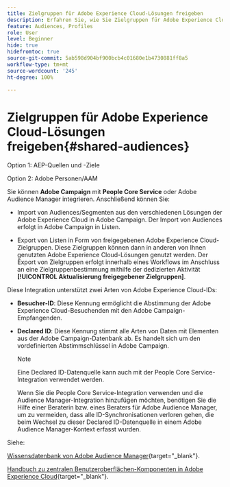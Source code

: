```yaml
---
title: Zielgruppen für Adobe Experience Cloud-Lösungen freigeben
description: Erfahren Sie, wie Sie Zielgruppen für Adobe Experience Cloud-Lösungen freigeben können
feature: Audiences, Profiles
role: User
level: Beginner
hide: true
hidefromtoc: true
source-git-commit: 5ab598d904bf900bcb4c01680e1b4730881ff8a5
workflow-type: tm+mt
source-wordcount: '245'
ht-degree: 100%

---
```


# Zielgruppen für Adobe Experience Cloud-Lösungen freigeben{#shared-audiences}

Option 1: AEP-Quellen und -Ziele

Option 2: Adobe Personen/AAM

Sie können **Adobe Campaign** mit **People Core Service** oder Adobe Audience Manager integrieren. Anschließend können Sie:

* Import von Audiences/Segmenten aus den verschiedenen Lösungen der Adobe Experience Cloud in Adobe Campaign. Der Import von Audiences erfolgt in Adobe Campaign in Listen.

* Export von Listen in Form von freigegebenen Adobe Experience Cloud-Zielgruppen. Diese Zielgruppen können dann in anderen von Ihnen genutzten Adobe Experience Cloud-Lösungen genutzt werden. Der Export von Zielgruppen erfolgt innerhalb eines Workflows im Anschluss an eine Zielgruppenbestimmung mithilfe der dedizierten Aktivität **[!UICONTROL Aktualisierung freigegebener Zielgruppen]**.

Diese Integration unterstützt zwei Arten von Adobe Experience Cloud-IDs:

* **Besucher-ID**: Diese Kennung ermöglicht die Abstimmung der Adobe Experience Cloud-Besuchenden mit den Adobe Campaign-Empfangenden.
* **Declared ID**: Diese Kennung stimmt alle Arten von Daten mit Elementen aus der Adobe Campaign-Datenbank ab. Es handelt sich um den vordefinierten Abstimmschlüssel in Adobe Campaign.

  >[!NOTE]
  >
  > Eine Declared ID-Datenquelle kann auch mit der People Core Service-Integration verwendet werden.
  >
  >Wenn Sie die People Core Service-Integration verwenden und die Audience Manager-Integration hinzufügen möchten, benötigen Sie die Hilfe einer Beraterin bzw. eines Beraters für Adobe Audience Manager, um zu vermeiden, dass alle ID-Synchronisationen verloren gehen, die beim Wechsel zu dieser Declared ID-Datenquelle in einem Adobe Audience Manager-Kontext erfasst wurden.

Siehe:

[Wissensdatenbank von Adobe Audience Manager](https://experienceleague.adobe.com/docs/experience-cloud-kcs/kbarticles/KA-16471.html?lang=de){target="_blank"}.

[Handbuch zu zentralen Benutzeroberflächen-Komponenten in Adobe Experience Cloud](https://experienceleague.adobe.com/docs/core-services/interface/services/audiences/audience-library.html?lang=de){target="_blank"}.
